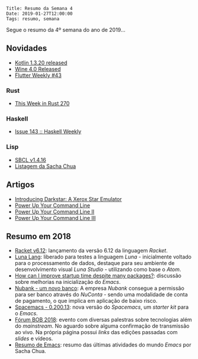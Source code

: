     Title: Resumo da Semana 4
    Date: 2019-01-27T12:00:00
    Tags: resumo, semana

Segue o resumo da 4º semana do ano de 2019...

<!-- more -->

## Novidades

* [Kotlin 1.3.20 released](https://blog.jetbrains.com/kotlin/2019/01/kotlin-1-3-20-released "Post sobre Kotlin 1.3.20 released")
* [Wine 4.0 Released](https://www.winehq.org/news/2019012201 "Post sobre Wine 4.0 Released")
* [Flutter Weekly #43](https://us17.campaign-archive.com/?u=c8d8d18b6e2c6316ddc1d48a0&id=3e569ac526 "Post sobre Flutter Weekly #43")

### Rust

* [This Week in Rust 270](https://this-week-in-rust.org/blog/2019/01/22/this-week-in-rust-270 "Post sobre This Week in Rust 270")

### Haskell

* [Issue 143 :: Haskell Weekly](https://haskellweekly.news/issues/143.html "Post sobre Issue 143 :: Haskell Weekly")

### Lisp

* [SBCL v1.4.16](http://www.sbcl.org/all-news.html?1.4.16#1.4.16 "Post sobre SBCL v1.4.16")
* [Listagem da Sacha Chua](http://sachachua.com/blog/category/emacs-news "Post sobre Listagem da Sacha Chua")

## Artigos

* [Introducing Darkstar: A Xerox Star Emulator](https://engblg.livingcomputers.org/index.php/2019/01/19/introducing-darkstar-a-xerox-star-emulator "Artigo sobre Introducing Darkstar: A Xerox Star Emulator")
* [Power Up Your Command Line](https://darrenburns.net/posts/tools "Artigo sobre Power Up Your Command Line")
* [Power Up Your Command Line II](https://darrenburns.net/posts/more-tools "Artigo sobre Power Up Your Command Line II")
* [Power Up Your Command Line III](https://darrenburns.net/posts/even-more-tools "Artigo sobre Power Up Your Command Line III")

## Resumo em 2018

* [Racket v6.12](http://blog.racket-lang.org/2018/01/racket-v6-12.html "Post sobre o Racket v6.12"): lançamento da versão 6.12 da linguagem _Racket_.
* [Luna Lang](http://www.luna-lang.org "Página da linguagem Luna"): liberado para testes a linguagem _Luna_ - inicialmente voltado para o processamento de dados, destaque para seu ambiente de desenvolvimento visual _Luna Studio_ - utilizando como base o _Atom_.
* [How can I improve startup time despite many packages?](https://emacs.stackexchange.com/questions/38368/how-can-i-improve-startup-time-despite-many-packages "Post sobre How can I improve startup time despite many packages?"): discussão sobre melhorias na inicialização do _Emacs_.
* [Nubank - um novo banco](https://www.nubank.com.br/nuconta "Página do Nubank"): A empresa _Nubank_ consegue a permissão para ser banco através do _NuConta_ - sendo uma modalidade de conta de pagamento, o que implica em aplicação de baixo risco.
* [Spacemacs - 0.200.13](https://github.com/syl20bnr/spacemacs "Repositório do Spacemacs - 0.200.13"): nova versão do _Spacemacs_, um _starter kit_ para o _Emacs_.
* [Fórum BOB 2018](http://bobkonf.de/2018/en "Página do fórum BOB 2018"): evento com diversas palestras sobre tecnologias além do _mainstream_. No aguardo sobre alguma confirmação de transmissão ao vivo. Na própria página possui _links_ das edições passadas com _slides_ e vídeos.
* [Resumo de Emacs](http://sachachua.com/blog/category/emacs-news "Post sobre o resumo do Emacs"): resumo das últimas atividades do mundo _Emacs_ por Sacha Chua.
